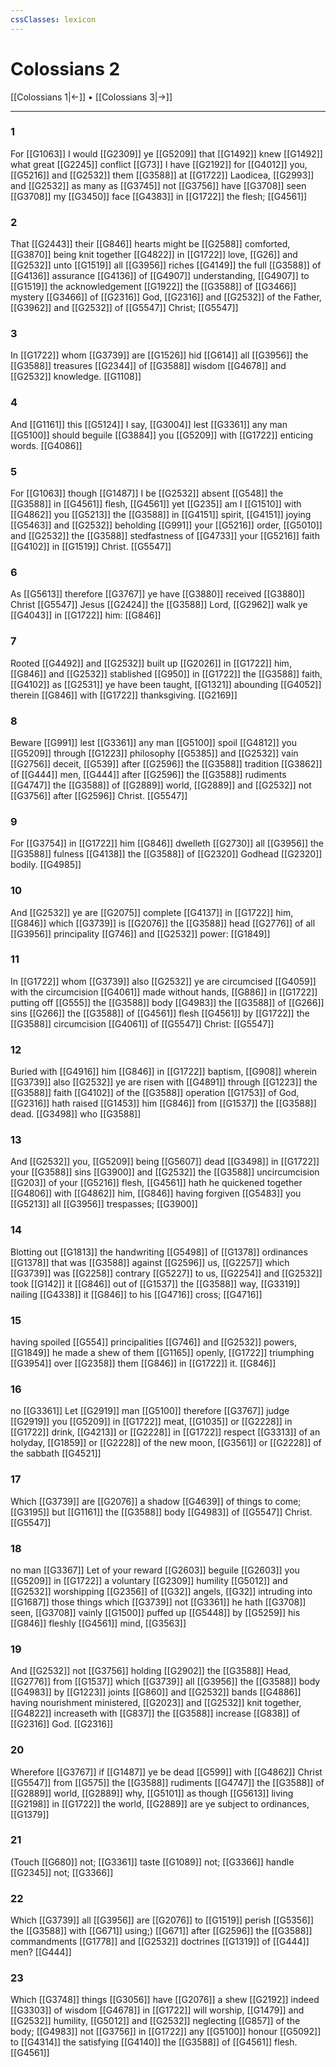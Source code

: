 ```yaml
---
cssClasses: lexicon
---
```

# Colossians 2

[[Colossians 1|←]] • [[Colossians 3|→]]

---

### 1
For [[G1063]] I would [[G2309]] ye [[G5209]] that [[G1492]] knew [[G1492]] what great [[G2245]] conflict [[G73]] I have [[G2192]] for [[G4012]] you, [[G5216]] and [[G2532]] them [[G3588]] at [[G1722]] Laodicea, [[G2993]] and [[G2532]] as many as [[G3745]] not [[G3756]] have [[G3708]] seen [[G3708]] my [[G3450]] face [[G4383]] in [[G1722]] the flesh; [[G4561]]

### 2
That [[G2443]] their [[G846]] hearts might be [[G2588]] comforted, [[G3870]] being knit together [[G4822]] in [[G1722]] love, [[G26]] and [[G2532]] unto [[G1519]] all [[G3956]] riches [[G4149]] the full [[G3588]] of [[G4136]] assurance [[G4136]] of [[G4907]] understanding, [[G4907]] to [[G1519]] the acknowledgement [[G1922]] the [[G3588]] of [[G3466]] mystery [[G3466]] of [[G2316]] God, [[G2316]] and [[G2532]] of the Father, [[G3962]] and [[G2532]] of [[G5547]] Christ; [[G5547]]

### 3
In [[G1722]] whom [[G3739]] are [[G1526]] hid [[G614]] all [[G3956]] the [[G3588]] treasures [[G2344]]  of [[G3588]] wisdom [[G4678]] and [[G2532]] knowledge. [[G1108]]

### 4
And [[G1161]] this [[G5124]] I say, [[G3004]] lest [[G3361]] any man [[G5100]] should beguile [[G3884]] you [[G5209]] with [[G1722]] enticing words. [[G4086]]

### 5
For [[G1063]] though [[G1487]]  I be [[G2532]] absent [[G548]] the [[G3588]] in [[G4561]] flesh, [[G4561]] yet [[G235]] am I [[G1510]] with [[G4862]] you [[G5213]] the [[G3588]] in [[G4151]] spirit, [[G4151]] joying [[G5463]] and [[G2532]] beholding [[G991]] your [[G5216]] order, [[G5010]] and [[G2532]] the [[G3588]] stedfastness of [[G4733]] your [[G5216]] faith [[G4102]] in [[G1519]] Christ. [[G5547]]

### 6
As [[G5613]] therefore [[G3767]] ye have [[G3880]] received [[G3880]] Christ [[G5547]] Jesus [[G2424]] the [[G3588]] Lord, [[G2962]] walk ye [[G4043]] in [[G1722]] him: [[G846]]

### 7
Rooted [[G4492]] and [[G2532]] built up [[G2026]] in [[G1722]] him, [[G846]] and [[G2532]] stablished [[G950]] in [[G1722]] the [[G3588]] faith, [[G4102]] as [[G2531]] ye have been taught, [[G1321]] abounding [[G4052]] therein [[G846]] with [[G1722]] thanksgiving. [[G2169]]

### 8
Beware [[G991]] lest [[G3361]] any man [[G5100]] spoil [[G4812]] you [[G5209]] through [[G1223]] philosophy [[G5385]] and [[G2532]] vain [[G2756]] deceit, [[G539]] after [[G2596]] the [[G3588]] tradition [[G3862]] of [[G444]] men, [[G444]] after [[G2596]] the [[G3588]] rudiments [[G4747]] the [[G3588]] of [[G2889]] world, [[G2889]] and [[G2532]] not [[G3756]] after [[G2596]] Christ. [[G5547]]

### 9
For [[G3754]] in [[G1722]] him [[G846]] dwelleth [[G2730]] all [[G3956]] the [[G3588]] fulness [[G4138]] the [[G3588]] of [[G2320]] Godhead [[G2320]] bodily. [[G4985]]

### 10
And [[G2532]] ye are [[G2075]] complete [[G4137]] in [[G1722]] him, [[G846]] which [[G3739]] is [[G2076]] the [[G3588]] head [[G2776]] of all [[G3956]] principality [[G746]] and [[G2532]] power: [[G1849]]

### 11
In [[G1722]] whom [[G3739]] also [[G2532]] ye are circumcised [[G4059]] with the circumcision [[G4061]] made without hands, [[G886]] in [[G1722]] putting off [[G555]] the [[G3588]] body [[G4983]] the [[G3588]] of [[G266]] sins [[G266]] the [[G3588]] of [[G4561]] flesh [[G4561]] by [[G1722]] the [[G3588]] circumcision [[G4061]] of [[G5547]] Christ: [[G5547]]

### 12
Buried with [[G4916]] him [[G846]] in [[G1722]] baptism, [[G908]] wherein [[G3739]] also [[G2532]] ye are risen with [[G4891]] through [[G1223]] the [[G3588]] faith [[G4102]] of the [[G3588]] operation [[G1753]] of God, [[G2316]] hath raised [[G1453]] him [[G846]] from [[G1537]] the [[G3588]] dead. [[G3498]] who [[G3588]]

### 13
And [[G2532]] you, [[G5209]] being [[G5607]] dead [[G3498]] in [[G1722]] your [[G3588]] sins [[G3900]] and [[G2532]] the [[G3588]] uncircumcision [[G203]] of your [[G5216]] flesh, [[G4561]] hath he quickened together [[G4806]] with [[G4862]] him, [[G846]] having forgiven [[G5483]] you [[G5213]] all [[G3956]] trespasses; [[G3900]]

### 14
Blotting out [[G1813]] the handwriting [[G5498]] of [[G1378]] ordinances [[G1378]] that was [[G3588]] against [[G2596]] us, [[G2257]] which [[G3739]] was [[G2258]] contrary [[G5227]] to us, [[G2254]] and [[G2532]] took [[G142]] it [[G846]] out of [[G1537]] the [[G3588]] way, [[G3319]] nailing [[G4338]] it [[G846]] to his [[G4716]] cross; [[G4716]]

### 15
having spoiled [[G554]] principalities [[G746]] and [[G2532]] powers, [[G1849]] he made a shew of them [[G1165]] openly, [[G1722]]  triumphing [[G3954]] over [[G2358]] them [[G846]] in [[G1722]] it. [[G846]]

### 16
no [[G3361]] Let [[G2919]] man [[G5100]] therefore [[G3767]] judge [[G2919]] you [[G5209]] in [[G1722]] meat, [[G1035]] or [[G2228]] in [[G1722]] drink, [[G4213]] or [[G2228]] in [[G1722]] respect [[G3313]] of an holyday, [[G1859]] or [[G2228]] of the new moon, [[G3561]] or [[G2228]] of the sabbath [[G4521]]

### 17
Which [[G3739]] are [[G2076]] a shadow [[G4639]] of things to come; [[G3195]] but [[G1161]] the [[G3588]] body [[G4983]] of [[G5547]] Christ. [[G5547]]

### 18
no man [[G3367]] Let of your reward [[G2603]] beguile [[G2603]] you [[G5209]] in [[G1722]] a voluntary [[G2309]] humility [[G5012]] and [[G2532]] worshipping [[G2356]] of [[G32]] angels, [[G32]] intruding into [[G1687]] those things which [[G3739]] not [[G3361]] he hath [[G3708]] seen, [[G3708]] vainly [[G1500]] puffed up [[G5448]] by [[G5259]] his [[G846]] fleshly [[G4561]] mind, [[G3563]]

### 19
And [[G2532]] not [[G3756]] holding [[G2902]] the [[G3588]] Head, [[G2776]] from [[G1537]] which [[G3739]] all [[G3956]] the [[G3588]] body [[G4983]] by [[G1223]] joints [[G860]] and [[G2532]] bands [[G4886]] having nourishment ministered, [[G2023]] and [[G2532]] knit together, [[G4822]] increaseth with [[G837]] the [[G3588]] increase [[G838]] of [[G2316]] God. [[G2316]]

### 20
Wherefore [[G3767]] if [[G1487]] ye be dead [[G599]] with [[G4862]] Christ [[G5547]] from [[G575]] the [[G3588]] rudiments [[G4747]] the [[G3588]] of [[G2889]] world, [[G2889]] why, [[G5101]] as though [[G5613]] living [[G2198]] in [[G1722]] the world, [[G2889]] are ye subject to ordinances, [[G1379]]

### 21
(Touch [[G680]] not; [[G3361]] taste [[G1089]] not; [[G3366]] handle [[G2345]] not; [[G3366]]

### 22
Which [[G3739]] all [[G3956]] are [[G2076]] to [[G1519]] perish [[G5356]] the [[G3588]] with [[G671]] using;) [[G671]] after [[G2596]] the [[G3588]] commandments [[G1778]] and [[G2532]] doctrines [[G1319]] of [[G444]] men? [[G444]]

### 23
Which [[G3748]] things [[G3056]] have [[G2076]]  a shew [[G2192]] indeed [[G3303]] of wisdom [[G4678]] in [[G1722]] will worship, [[G1479]] and [[G2532]] humility, [[G5012]] and [[G2532]] neglecting [[G857]] of the body; [[G4983]] not [[G3756]] in [[G1722]] any [[G5100]] honour [[G5092]] to [[G4314]] the satisfying [[G4140]] the [[G3588]] of [[G4561]] flesh. [[G4561]]